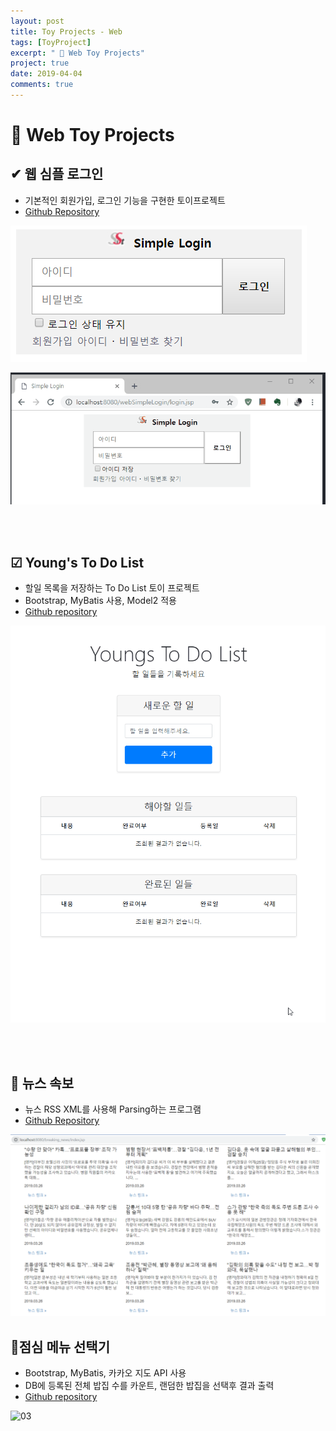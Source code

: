 ```yaml
---
layout: post
title: Toy Projects - Web
tags: [ToyProject]
excerpt: " 🤖 Web Toy Projects"
project: true
date: 2019-04-04
comments: true
---
```


# 🤖 Web Toy Projects

## ✔ 웹 심플 로그인 

* 기본적인 회원가입, 로그인 기능을 구현한 토이프로젝트
* [Github Repository](https://github.com/younggeun0/webSimpleLogin)

![01](https://github.com/younggeun0/younggeun0.github.io/raw/master/_posts/img/toyProjects/webSimpleLogin/01.png?raw=true)

![02](https://github.com/younggeun0/younggeun0.github.io/raw/master/_posts/img/toyProjects/webSimpleLogin/02.gif?raw=true)

<br/>
<br/>

## ☑ Young's To Do List

* 할일 목록을 저장하는 To Do List 토이 프로젝트
* Bootstrap, MyBatis 사용, Model2 적용
* [Github repository](https://github.com/younggeun0/YonungsToDoList)

![03](https://github.com/younggeun0/younggeun0.github.io/blob/master/_posts/img/toyProjects/toDoList/03.gif?raw=true)

<br/>
<br/>

## 📰 뉴스 속보

* 뉴스 RSS XML를 사용해 Parsing하는 프로그램
* [Github Repository](https://github.com/younggeun0/BreakingNews)

![02](https://github.com/younggeun0/younggeun0.github.io/blob/master/_posts/img/toyProjects/BreakingNews/02.png?raw=true)


## 🍚점심 메뉴 선택기

* Bootstrap, MyBatis, 카카오 지도 API 사용
* DB에 등록된 전체 밥집 수를 카운트, 랜덤한 밥집을 선택후 결과 출력
* [Github repository](https://github.com/younggeun0/LunchSelector)

![03](https://github.com/younggeun0/younggeun0.github.io/blob/master/_posts/img/toyProjects/lunchSelector/03.gif?raw=true)
